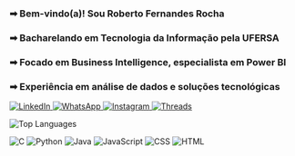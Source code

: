 ### ➡ Bem-vindo(a)! Sou Roberto Fernandes Rocha  
### ➡ Bacharelando em Tecnologia da Informação pela UFERSA  
### ➡ Focado em Business Intelligence, especialista em Power BI   
### ➡ Experiência em análise de dados e soluções tecnológicas  

<div>
  <a href="https://linkedin.com/in/roberto-fernandes-598a12261">
    <img src="https://img.shields.io/badge/LinkedIn-0077B5?style=for-the-badge&logo=linkedin&logoColor=white" alt="LinkedIn">
  </a>
  <a href="https://wa.me/qr/O2WNAY3JVBF2K1">
    <img src="https://img.shields.io/badge/WhatsApp-25D366?style=for-the-badge&logo=whatsapp&logoColor=white" alt="WhatsApp">
  </a>
  <a href="https://instagram.com/roberto_f.rocha?utm_source=qr&igshid=ZDc4ODBmNjlmNQ%3D%3D">
    <img src="https://img.shields.io/badge/Instagram-E4405F?style=for-the-badge&logo=instagram&logoColor=white" alt="Instagram">
  </a>
  <a href="https://www.threads.net/@roberto_f.rocha">
    <img src="https://img.shields.io/badge/Threads-100000?style=for-the-badge&logo=Threads&logoColor=white" alt="Threads">
  </a>
</div>

![Top Languages](https://github-readme-stats.vercel.app/api/top-langs/?username=Roberto-F-Rocha&layout=compact&theme=tokyonight)

<div>
  <img src="https://img.shields.io/badge/C-A8B9CC?style=for-the-badge&logo=c&logoColor=white" alt="C">
  <img src="https://img.shields.io/badge/Python-3776AB?style=for-the-badge&logo=python&logoColor=white" alt="Python">
  <img src="https://img.shields.io/badge/Java-007396?style=for-the-badge&logo=java&logoColor=white" alt="Java">
  <img src="https://img.shields.io/badge/JavaScript-F7DF1E?style=for-the-badge&logo=javascript&logoColor=black" alt="JavaScript">
  <img src="https://img.shields.io/badge/CSS-1572B6?style=for-the-badge&logo=css3&logoColor=white" alt="CSS">
  <img src="https://img.shields.io/badge/HTML-E34F26?style=for-the-badge&logo=html5&logoColor=white" alt="HTML">
</div>
